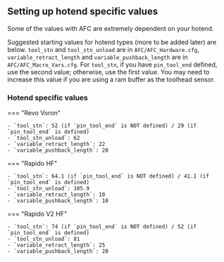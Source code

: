 ## Setting up hotend specific values

Some of the values with AFC are extremely dependent on your hotend.

Suggested starting values for hotend types (more to be added later) are below.  `tool_stn` and `tool_stn_unload` 
are in `AFC/AFC_Hardware.cfg`, `variable_retract_length` and `variable_pushback_length` are in
`AFC/AFC_Macro_Vars.cfg`. For `tool_stn`, if you have `pin_tool_end` defined, use the second value; otherwise, use
the first value. You may need to increase this value if you are using a ram buffer as the toolhead sensor.

### Hotend specific values

=== "Revo Voron"

    - `tool_stn`: 52 (if `pin_tool_end` is NOT defined) / 29 (if `pin_tool_end` is defined)
    - `tool_stn_unload`: 62
    - `variable_retract_length`: 22
    - `variable_pushback_length`: 20

=== "Rapido HF"

    - `tool_stn`: 64.1 (if `pin_tool_end` is NOT defined) / 41.1 (if `pin_tool_end` is defined)
    - `tool_stn_unload`: 105.9
    - `variable_retract_length`: 10
    - `variable_pushback_length`: 10

=== "Rapido V2 HF"
    
    - `tool_stn`: 74 (if `pin_tool_end` is NOT defined) / 52 (if `pin_tool_end` is defined)
    - `tool_stn_unload`: 81
    - `variable_retract_length`: 25
    - `variable_pushback_length`: 20

